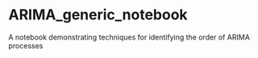 # ARIMA_generic_notebook
A notebook demonstrating techniques for identifying the order of ARIMA processes 


